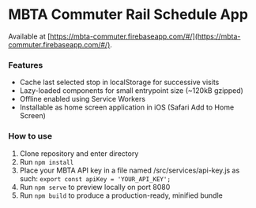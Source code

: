 # MBTA Commuter Rail Schedule App
Available at [https://mbta-commuter.firebaseapp.com/#/](https://mbta-commuter.firebaseapp.com/#/).
### Features
 - Cache last selected stop in localStorage for successive visits
 -  Lazy-loaded components for small entrypoint size (~120kB gzipped)
 - Offline enabled using Service Workers
 - Installable as home screen application in iOS (Safari Add to Home Screen)
### How to use
1. Clone repository and enter directory
2. Run `npm install`
3. Place your MBTA API key in a file named /src/services/api-key.js as such: `export const apiKey = 'YOUR_API_KEY';`
4. Run `npm serve` to preview locally on port 8080
5. Run `npm build` to produce a production-ready, minified bundle
